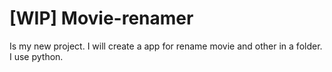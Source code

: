 # [WIP] Movie-renamer
Is my new project. I will create a app for rename movie and other in a folder. I use python.
